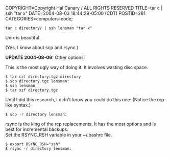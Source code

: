 COPYRIGHT=Copyright Hal Canary / ALL RIGHTS RESERVED
TITLE=tar c | ssh "tar x"
DATE=2004-08-03 18:44:29-05:00 (CDT)
POSTID=281
CATEGORIES=computers-code;

    
    tar c directory/ | ssh lensman "tar x"
    

Unix is beautiful.

(Yes, I know about scp and rsync.)

**UPDATE 2004-08-06:** Other options:

This is the most ugly way of doing it. It involves wasting disc space.

    
    $ tar czf directory.tgz directory
    $ scp directory.tgz lensman:
    $ ssh lensman
    $ tar xzf directory.tgz
    

Until I did this research, I didn't know you could do this one: (Notice the rcp-like syntax.)

    
    $ scp -r directory lensman:
    

rsync is the king of the rcp replacements. It has the most options and is best for incremental backups.  
Set the RSYNC\_RSH variable in your ~/.bashrc file.

    
    $ export RSYNC_RSH="ssh"
    $ rsync -r directory lensman:
